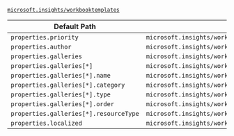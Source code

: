[`microsoft.insights/workbooktemplates`](https://docs.microsoft.com/en-us/azure/templates/microsoft.insights/workbooktemplates)

| Default Path | Alias |
|---|---|
| `properties.priority` | `microsoft.insights/workbooktemplates/priority` |
| `properties.author` | `microsoft.insights/workbooktemplates/author` |
| `properties.galleries` | `microsoft.insights/workbooktemplates/galleries` |
| `properties.galleries[*]` | `microsoft.insights/workbooktemplates/galleries[*]` |
| `properties.galleries[*].name` | `microsoft.insights/workbooktemplates/galleries[*].name` |
| `properties.galleries[*].category` | `microsoft.insights/workbooktemplates/galleries[*].category` |
| `properties.galleries[*].type` | `microsoft.insights/workbooktemplates/galleries[*].type` |
| `properties.galleries[*].order` | `microsoft.insights/workbooktemplates/galleries[*].order` |
| `properties.galleries[*].resourceType` | `microsoft.insights/workbooktemplates/galleries[*].resourceType` |
| `properties.localized` | `microsoft.insights/workbooktemplates/localized` |

